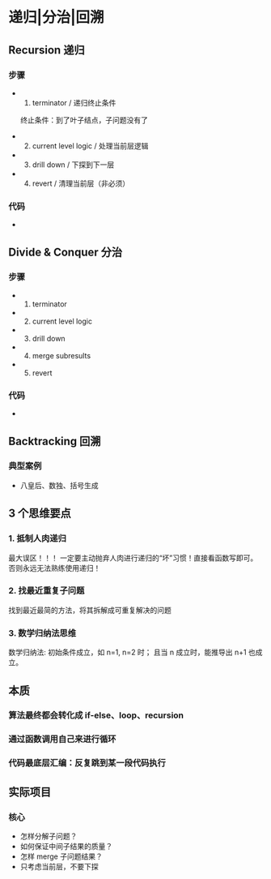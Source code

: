# 递归|分治|回溯

## Recursion 递归

### 步骤

- 1. terminator / 递归终止条件

  终止条件：到了叶子结点，子问题没有了

- 2. current level logic / 处理当前层逻辑 
- 3. drill down / 下探到下一层
- 4. revert / 清理当前层（非必须）

### 代码

- 

## Divide & Conquer 分治

### 步骤

- 1. terminator
- 2. current level logic
- 3. drill down
- 4. merge subresults
- 5. revert

### 代码

- 

## Backtracking 回溯

### 典型案例

- 八皇后、数独、括号生成

## 3 个思维要点

### 1. 抵制人肉递归

最大误区！！！
一定要主动抛弃人肉进行递归的“坏”习惯！直接看函数写即可。否则永远无法熟练使用递归！

### 2. 找最近重复子问题

找到最近最简的方法，将其拆解成可重复解决的问题

### 3. 数学归纳法思维

数学归纳法:
初始条件成立，如 n=1, n=2 时；
且当 n 成立时，能推导出 n+1 也成立。

## 本质

### 算法最终都会转化成 if-else、loop、recursion

### 通过函数调用自己来进行循环

### 代码最底层汇编：反复跳到某一段代码执行

## 实际项目

### 核心

- 怎样分解子问题？
- 如何保证中间子结果的质量？
- 怎样 merge 子问题结果？
- 只考虑当前层，不要下探

